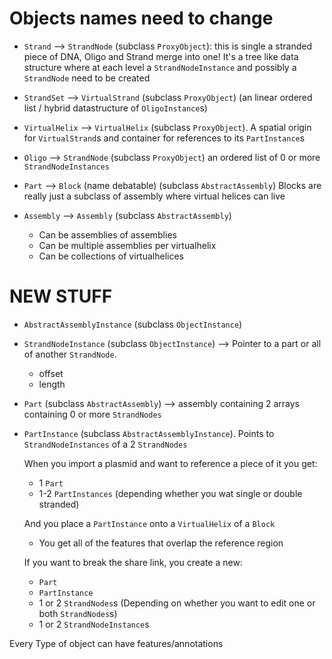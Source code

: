 # Objects names need to change

* `Strand` --> `StrandNode` (subclass `ProxyObject`): this is single a stranded piece of DNA, 
    Oligo and Strand merge into one!  It's a tree like data structure where at each level
    a `StrandNodeInstance` and possibly a `StrandNode` need to be created

* `StrandSet` --> `VirtualStrand` (subclass `ProxyObject`) (an linear ordered list / hybrid datastructure
                 of `OligoInstance`s)

* `VirtualHelix` --> `VirtualHelix` (subclass `ProxyObject`).  A spatial origin for `VirtualStrand`s and container for
    references to its `PartInstance`s

* `Oligo` --> `StrandNode` (subclass `ProxyObject`) an ordered list of 0 or more `StrandNodeInstances`

* `Part` --> `Block` (name debatable) (subclass `AbstractAssembly`)
    Blocks are really just a subclass of assembly where virtual helices can live

* `Assembly` --> `Assembly` (subclass `AbstractAssembly`)
  * Can be assemblies of assemblies
  * Can be multiple assemblies per virtualhelix
  * Can be collections of virtualhelices


# NEW STUFF

* `AbstractAssemblyInstance` (subclass `ObjectInstance`)

* `StrandNodeInstance` (subclass `ObjectInstance`) --> Pointer to a part or all of another `StrandNode`.
  * offset
  * length

* `Part` (subclass `AbstractAssembly`) --> assembly containing 2 arrays containing 0 or more `StrandNodes`
    
* `PartInstance` (subclass `AbstractAssemblyInstance`).  Points to `StrandNodeInstances` of a 2 `StrandNodes`

   When you import a plasmid and want to reference a piece of it you get:

  * 1 `Part`
  * 1-2 `PartInstances` (depending whether you wat single or double stranded)

   And you place a `PartInstance` onto a `VirtualHelix` of a `Block`

  * You get all of the features that overlap the reference region

   If you want to break the share link, you create a new:

  * `Part`
  * `PartInstance`
  * 1 or 2 `StrandNodes`s (Depending on whether you want to edit one or both `StrandNodes`s)
  * 1 or 2 `StrandNodeInstance`s


Every Type of object can have features/annotations
